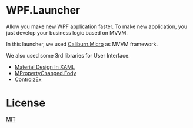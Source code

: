 # WPF.Launcher
Allow you make new WPF application faster.
To make new application, you just develop your business logic based on MVVM.

In this launcher, we used [Caliburn.Micro](http://materialdesigninxaml.net/) as MVVM framework.

We also used some 3rd libraries for User Interface.
* [Material Design In XAML](http://materialdesigninxaml.net/)
* [MPropertyChanged.Fody](https://github.com/Fody/PropertyChanged)
* [ControlzEx](https://github.com/ControlzEx/ControlzEx)


# License
[MIT](https://choosealicense.com/licenses/mit/)
